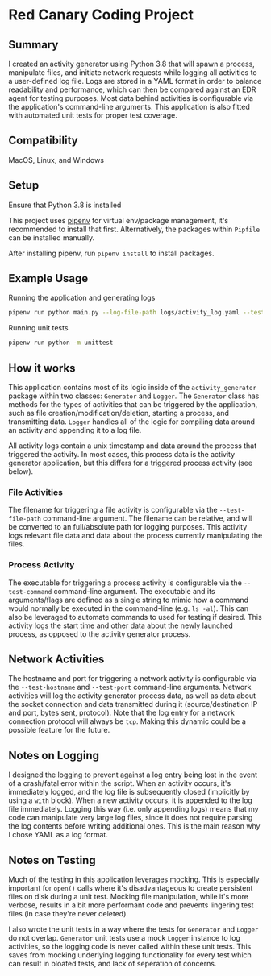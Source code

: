 # Red Canary Coding Project

## Summary

I created an activity generator using Python 3.8 that will spawn a process, manipulate files, and initiate network requests while logging all activities to a user-defined log file. Logs are stored in a YAML format in order to balance readability and performance, which can then be compared against an EDR agent for testing purposes. Most data behind activities is configurable via the application's command-line arguments. This application is also fitted with automated unit tests for proper test coverage.

## Compatibility

MacOS, Linux, and Windows

## Setup

Ensure that Python 3.8 is installed

This project uses [pipenv](https://github.com/pypa/pipenv) for virtual env/package management, it's recommended to install that first. Alternatively, the packages within `Pipfile` can be installed manually.

After installing pipenv, run `pipenv install` to install packages.

## Example Usage

Running the application and generating logs
```bash
pipenv run python main.py --log-file-path logs/activity_log.yaml --test-file-path test.txt --test-command "python --version" --test-hostname www.google.com --test-port 80
```

Running unit tests
```bash
pipenv run python -m unittest
```

## How it works

This application contains most of its logic inside of the `activity_generator` package within two classes: `Generator` and `Logger`. The `Generator` class has methods for the types of activities that can be triggered by the application, such as file creation/modification/deletion, starting a process, and transmitting data. `Logger` handles all of the logic for compiling data around an activity and appending it to a log file.

All activity logs contain a unix timestamp and data around the process that triggered the activity. In most cases, this process data is the activity generator application, but this differs for a triggered process activity (see below).

### File Activities

The filename for triggering a file activity is configurable via the `--test-file-path` command-line argument. The filename can be relative, and will be converted to an full/absolute path for logging purposes. This activity logs relevant file data and data about the process currently manipulating the files.

### Process Activity

The executable for triggering a process activity is configurable via the `--test-command` command-line argument. The executable and its arguments/flags are defined as a single string to mimic how a command would normally be executed in the command-line (e.g. `ls -al`). This can also be leveraged to automate commands to used for testing if desired. This activity logs the start time and other data about the newly launched process, as opposed to the activity generator process.

## Network Activities

The hostname and port for triggering a network activity is configurable via the `--test-hostname` and `--test-port` command-line arguments. Network activities will log the activity generator process data, as well as data about the socket connection and data transmitted during it (source/destination IP and port, bytes sent, protocol). Note that the log entry for a network connection protocol will always be `tcp`. Making this dynamic could be a possible feature for the future.

## Notes on Logging

I designed the logging to prevent against a log entry being lost in the event of a crash/fatal error within the script. When an activity occurs, it's immediately logged, and the log file is subsequently closed (implicitly by using a `with` block). When a new activity occurs, it is appended to the log file immediately. Logging this way (i.e. only appending logs) means that my code can manipulate very large log files, since it does not require parsing the log contents before writing additional ones. This is the main reason why I chose YAML as a log format.

## Notes on Testing

Much of the testing in this application leverages mocking. This is especially important for `open()` calls where it's disadvantageous to create persistent files on disk during a unit test. Mocking file manipulation, while it's more verbose, results in a bit more performant code and prevents lingering test files (in case they're never deleted).

I also wrote the unit tests in a way where the tests for `Generator` and `Logger` do not overlap. `Generator` unit tests use a mock `Logger` instance to log activities, so the logging code is never called within these unit tests. This saves from mocking underlying logging functionality for every test which can result in bloated tests, and lack of seperation of concerns.